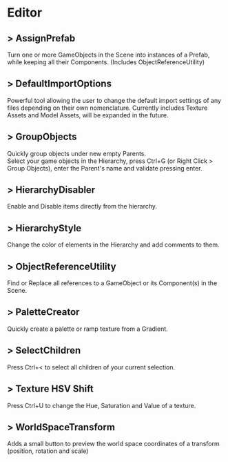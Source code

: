 # Editor

##  > AssignPrefab
Turn one or more GameObjects in the Scene into instances of a Prefab, while keeping all their Components. (Includes ObjectReferenceUtility)

##  > DefaultImportOptions
Powerful tool allowing the user to change the default import settings of any files depending on their own nomenclature.
Currently includes Texture Assets and Model Assets, will be expanded in the future.

##  > GroupObjects
Quickly group objects under new empty Parents.  
Select your game objects in the Hierarchy, press Ctrl+G (or Right Click > Group Objects), enter the Parent's name and validate pressing enter.

##  > HierarchyDisabler
Enable and Disable items directly from the hierarchy.

##  > HierarchyStyle
Change the color of elements in the Hierarchy and add comments to them.

##  > ObjectReferenceUtility
Find or Replace all references to a GameObject or its Component(s) in the Scene.

##  > PaletteCreator
Quickly create a palette or ramp texture from a Gradient.

##  > SelectChildren
Press Ctrl+< to select all children of your current selection.

##  > Texture HSV Shift
Press Ctrl+U to change the Hue, Saturation and Value of a texture.

##  > WorldSpaceTransform
Adds a small button to preview the world space coordinates of a transform (position, rotation and scale)
